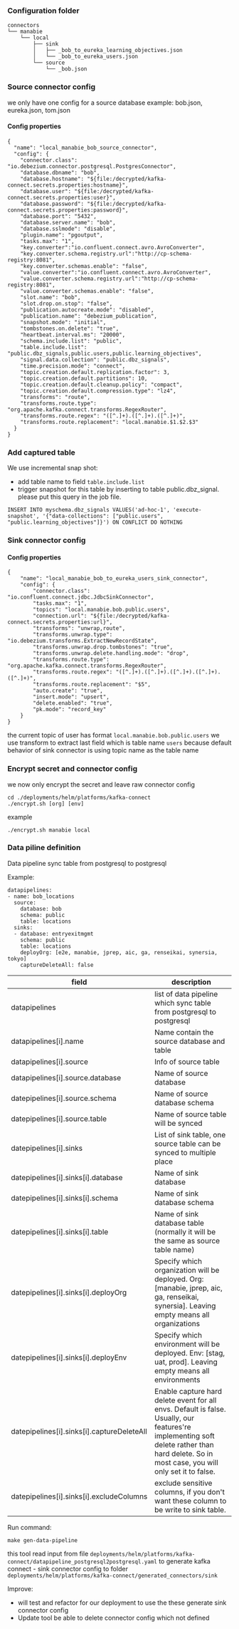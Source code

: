 

### Configuration folder

```
connectors
└── manabie
    └── local
        ├── sink
        │   ├── _bob_to_eureka_learning_objectives.json
        │   └── _bob_to_eureka_users.json
        └── source
            └── _bob.json
```


### Source connector config

we only have one config for a source database
example: bob.json, eureka.json, tom.json

#### Config properties

```
{
  "name": "local_manabie_bob_source_connector",
  "config": {
    "connector.class": "io.debezium.connector.postgresql.PostgresConnector",
    "database.dbname": "bob",
    "database.hostname": "${file:/decrypted/kafka-connect.secrets.properties:hostname}",
    "database.user": "${file:/decrypted/kafka-connect.secrets.properties:user}",
    "database.password": "${file:/decrypted/kafka-connect.secrets.properties:password}",
    "database.port": "5432",
    "database.server.name": "bob",
    "database.sslmode": "disable",
    "plugin.name": "pgoutput",
    "tasks.max": "1",
    "key.converter":"io.confluent.connect.avro.AvroConverter",
    "key.converter.schema.registry.url":"http://cp-schema-registry:8081",
    "key.converter.schemas.enable": "false",
    "value.converter":"io.confluent.connect.avro.AvroConverter",
    "value.converter.schema.registry.url":"http://cp-schema-registry:8081",
    "value.converter.schemas.enable": "false",
    "slot.name": "bob",
    "slot.drop.on.stop": "false",
    "publication.autocreate.mode": "disabled",
    "publication.name": "debezium_publication",
    "snapshot.mode": "initial",
    "tombstones.on.delete": "true",
    "heartbeat.interval.ms": "20000",
    "schema.include.list": "public",
    "table.include.list": "public.dbz_signals,public.users,public.learning_objectives",
    "signal.data.collection": "public.dbz_signals",
    "time.precision.mode": "connect",
    "topic.creation.default.replication.factor": 3,  
    "topic.creation.default.partitions": 10,  
    "topic.creation.default.cleanup.policy": "compact",  
    "topic.creation.default.compression.type": "lz4",
    "transforms": "route",
    "transforms.route.type": "org.apache.kafka.connect.transforms.RegexRouter",
    "transforms.route.regex": "([^.]+).([^.]+).([^.]+)",
    "transforms.route.replacement": "local.manabie.$1.$2.$3"
  }
}
```

### Add captured table

We use incremental snap shot:
- add table name to field `table.include.list`
- trigger snapshot for this table by inserting to table public.dbz_signal. please put this query in the job file.
```
INSERT INTO myschema.dbz_signals VALUES('ad-hoc-1', 'execute-snapshot', '{"data-collections": ["public.users", "public.learning_objectives"]}') ON CONFLICT DO NOTHING
```


### Sink connector config

#### Config properties
```
{
    "name": "local_manabie_bob_to_eureka_users_sink_connector",
    "config": {
        "connector.class": "io.confluent.connect.jdbc.JdbcSinkConnector",
        "tasks.max": "1",
        "topics": "local.manabie.bob.public.users",
        "connection.url": "${file:/decrypted/kafka-connect.secrets.properties:url}",
        "transforms": "unwrap,route",
        "transforms.unwrap.type": "io.debezium.transforms.ExtractNewRecordState",
        "transforms.unwrap.drop.tombstones": "true",
        "transforms.unwrap.delete.handling​.mode": "drop",
        "transforms.route.type": "org.apache.kafka.connect.transforms.RegexRouter",
        "transforms.route.regex": "([^.]+).([^.]+).([^.]+).([^.]+).([^.]+)",
        "transforms.route.replacement": "$5",
        "auto.create": "true",
        "insert.mode": "upsert",
        "delete.enabled": "true",
        "pk.mode": "record_key"
    }
}
```

the current topic of user has format `local.manabie.bob.public.users`
we use transform to extract last field which is table name `users`
because default behavior of sink connector is using topic name as the table name


### Encrypt secret and connector config

we now only encrypt the secret and leave raw connector config

```
cd ./deployments/helm/platforms/kafka-connect
./encrypt.sh [org] [env]
```

example 
```
./encrypt.sh manabie local 
```

### Data piline definition

Data pipeline sync table from postgresql to postgresql

Example:
```
datapipelines:
- name: bob_locations
  source:
    database: bob
    schema: public
    table: locations
  sinks:
  - database: entryexitmgmt
    schema: public
    table: locations
    deployOrg: [e2e, manabie, jprep, aic, ga, renseikai, synersia, tokyo]
    captureDeleteAll: false
```

| field                                          | description                                                                                                                                                                    |
|------------------------------------------------|--------------------------------------------------------------------------------------------------------------------------------------------------------------------------------|
| datapipelines                                  | list of data pipeline which sync table from postgresql to postgresql                                                                                                           |
| datapipelines[i].name                          | Name contain the source database and table                                                                                                                                     |
| datapipelines[i].source                        | Info of source table                                                                                                                                                           |
| datapipelines[i].source.database               | Name of source database                                                                                                                                                        |
| datepipelines[i].source.schema                 | Name of source database schema                                                                                                                                                 |
| datepipelines[i].source.table                  | Name of source table will be synced                                                                                                                                            |
| datepipelines[i].sinks                         | List of sink table, one source table can be synced to multiple place                                                                                                           |
| datepipelines[i].sinks[i].database             | Name of sink database                                                                                                                                                          |
| datepipelines[i].sinks[i].schema               | Name of sink database schema                                                                                                                                                   |
| datepipelines[i].sinks[i].table                | Name of sink database table (normally it will be the same as source table name)                                                                                                |
| datepipelines[i].sinks[i].deployOrg            | Specify which organization will be deployed. Org: [manabie, jprep, aic, ga, renseikai, synersia]. Leaving empty means all organizations                                        |
| datepipelines[i].sinks[i].deployEnv            | Specify which environment will be deployed. Env: [stag, uat, prod]. Leaving empty means all environments                                                                       |
| datepipelines[i].sinks[i].captureDeleteAll | Enable capture hard delete event for all envs. Default is false. Usually, our features're implementing soft delete rather than hard delete. So in most case, you will only set it to false. |
| datepipelines[i].sinks[i].excludeColumns       | exclude sensitive columns, if you don't want these column to be write to sink table.                                                                                           |


Run command:
```
make gen-data-pipeline
```

this tool read input from file `deployments/helm/platforms/kafka-connect/datapipeline_postgresql2postgresql.yaml` to generate kafka connect - sink connector config to folder `deployments/helm/platforms/kafka-connect/generated_connectors/sink`

Improve: 
- will test and refactor for our deployment to use the these generate sink connector config
- Update tool be able to delete connector config which not defined

